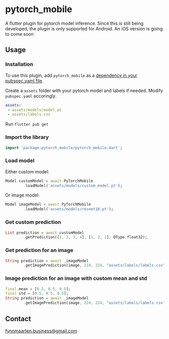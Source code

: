 # pytorch_mobile

A flutter plugin for pytorch model inference.
Since this is still being developed, the plugin is only supported for Android.
An iOS version is going to come soon

## Usage

### Installation

To use this plugin, add `pytorch_mobile` as a [dependency in your pubspec.yaml file](https://flutter.dev/docs/development/packages-and-plugins/using-packages).

Create a `assets` folder with your pytorch model and labels if needed. Modify `pubspec.yaml` accoringly.

```yaml
assets:
 - assets/models/model.pt
 - assets/labels.csv
```

Run `flutter pub get`

### Import the library

```dart
import 'package:pytorch_mobile/pytorch_mobile.dart';
```

### Load model

Either custom model:
```dart
Model customModel = await PyTorchMobile
        .loadModel('assets/models/custom_model.pt');
```
Or image model:
```dart
Model imageModel = await PyTorchMobile
        .loadModel('assets/models/resnet18.pt');
```

### Get custom prediction

```dart
List prediction = await customModel
        .getPrediction([1, 2, 3, 4], [1, 2, 2], DType.float32);
```

### Get prediction for an image

```dart
String prediction = await _imageModel
        .getImagePrediction(image, 224, 224, "assets/labels/labels.csv");
```

### Image prediction for an image with custom mean and std
```dart
final mean = [0.5, 0.5, 0.5];
final std = [0.5, 0.5, 0.5];
String prediction = await _imageModel
        .getImagePrediction(image, 224, 224, "assets/labels/labels.csv", mean: mean, std: std);
```

## Contact
fynnmaarten.business@gmail.com